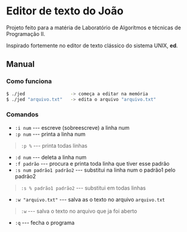 # Editor de texto do João

Projeto feito para a matéria de Laboratório de Algorítmos
e técnicas de Programação II.

Inspirado fortemente no editor de texto clássico do sistema UNIX, **ed**.

## Manual
### Como funciona

```sh
$ ./jed                 -> começa a editar na memória
$ ./jed "arquivo.txt"   -> edita o arquivo "arquivo.txt"
```

### Comandos

* `:i num` --- escreve (sobreescreve) a linha num
* `:p num` --- printa a linha num

> `:p %` --- printa todas linhas

* `:d num`                  --- deleta a linha num
* `:f padrão`               --- procura e printa toda linha que tiver esse padrão
* `:s num padrão1 padrão2`  --- substitui na linha num o padrão1 pelo padrão2

> `:s % padrão1 padrão2`    --- substitui em todas linhas

* `:w "arquivo.txt"`        --- salva as o texto no arquivo `arquivo.txt`

> `:w` --- salva o texto no arquivo que ja foi aberto

* `:q` --- fecha o programa
